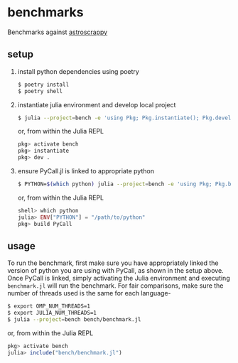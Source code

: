 # benchmarks

Benchmarks against [astroscrappy](https://github.com/astropy/astroscrappy)

## setup

1. install python dependencies using poetry
   ```sh
   $ poetry install
   $ poetry shell
   ```
2. instantiate julia environment and develop local project
   ```sh
   $ julia --project=bench -e 'using Pkg; Pkg.instantiate(); Pkg.develop(path=pwd())'
   ```
   or, from within the Julia REPL
   ```julia
   pkg> activate bench
   pkg> instantiate
   pkg> dev .
   ```
3. ensure PyCall.jl is linked to appropriate python
   ```sh
   $ PYTHON=$(which python) julia --project=bench -e 'using Pkg; Pkg.build("PyCall")`
   ```
   or, from within the Julia REPL
   ```julia
   shell> which python
   julia> ENV["PYTHON"] = "/path/to/python"
   pkg> build PyCall
   ```

## usage

To run the benchmark, first make sure you have appropriately linked the version of python you are using with PyCall, as shown in the setup above. Once PyCall is linked, simply activating the Julia environment and executing `benchmark.jl` will run the benchmark. For fair comparisons, make sure the number of threads used is the same for each language-

```sh
$ export OMP_NUM_THREADS=1
$ export JULIA_NUM_THREADS=1
$ julia --project=bench bench/benchmark.jl
```
or, from within the Julia REPL
```julia
pkg> activate bench
julia> include("bench/benchmark.jl")
```
